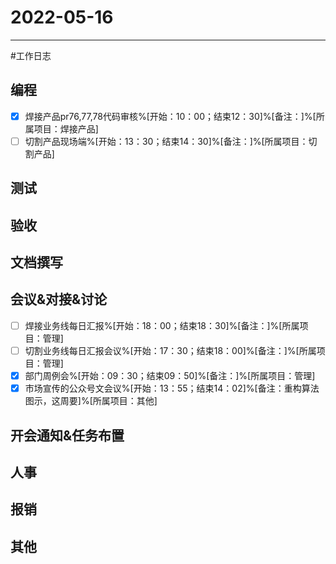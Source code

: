 # 2022-05-16 

---

#工作日志

## 编程
- [x] 焊接产品pr76,77,78代码审核%[开始：10：00；结束12：30]%[备注：]%[所属项目：焊接产品]
- [ ] 切割产品现场端%[开始：13：30；结束14：30]%[备注：]%[所属项目：切割产品]

## 测试



## 验收 



## 文档撰写 



## 会议&对接&讨论

- [ ] 焊接业务线每日汇报%[开始：18：00；结束18：30]%[备注：]%[所属项目：管理]
- [ ] 切割业务线每日汇报会议%[开始：17：30；结束18：00]%[备注：]%[所属项目：管理]
- [x] 部门周例会%[开始：09：30；结束09：50]%[备注：]%[所属项目：管理]
- [x] 市场宣传的公众号文会议%[开始：13：55；结束14：02]%[备注：重构算法图示，这周要]%[所属项目：其他]

## 开会通知&任务布置



## 人事



## 报销



## 其他



